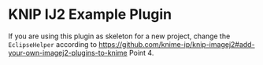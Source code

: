 KNIP IJ2 Example Plugin
=======================

If you are using this plugin as skeleton for a new project, change the `EclipseHelper` according to https://github.com/knime-ip/knip-imagej2#add-your-own-imagej2-plugins-to-knime Point 4.
